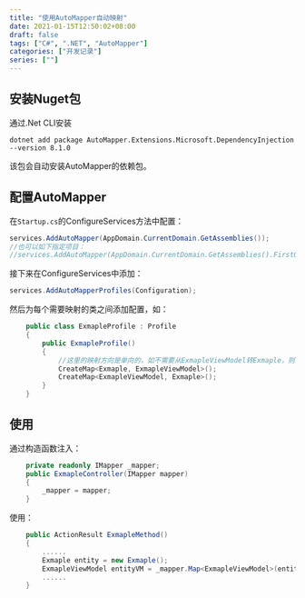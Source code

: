 ```yaml
---
title: "使用AutoMapper自动映射"
date: 2021-01-15T12:50:02+08:00
draft: false
tags: ["C#", ".NET", "AutoMapper"]
categories: ["开发记录"]
series: [""]
---
```


## 安装Nuget包

通过.Net CLI安装

```
dotnet add package AutoMapper.Extensions.Microsoft.DependencyInjection --version 8.1.0
```

该包会自动安装AutoMapper的依赖包。

## 配置AutoMapper

在``Startup.cs``的ConfigureServices方法中配置：

``` c#
services.AddAutoMapper(AppDomain.CurrentDomain.GetAssemblies());
//也可以如下指定项目：
//services.AddAutoMapper(AppDomain.CurrentDomain.GetAssemblies().FirstOrDefault(a => a.Location.Contains("ExampleSolution.Model")));
```

接下来在ConfigureServices中添加：

```c#
services.AddAutoMapperProfiles(Configuration);
```

然后为每个需要映射的类之间添加配置，如：

```c#
    public class ExmapleProfile : Profile
    {
        public ExmapleProfile()
        {
            //这里的映射方向是单向的，如不需要从ExmapleViewModel转Exmaple，则第二条就可以不用写
            CreateMap<Exmaple, ExmapleViewModel>();
            CreateMap<ExmapleViewModel, Exmaple>();
        }
    }
```

## 使用

通过构造函数注入：

```c#
	private readonly IMapper _mapper;
	public ExmapleController(IMapper mapper)
    {
        _mapper = mapper;
    }
```

使用：

```c#
	public ActionResult ExmapleMethod()
    {
        ......
        Exmaple entity = new Exmaple();
        ExmapleViewModel entityVM = _mapper.Map<ExmapleViewModel>(entity);
        ......
    }
```